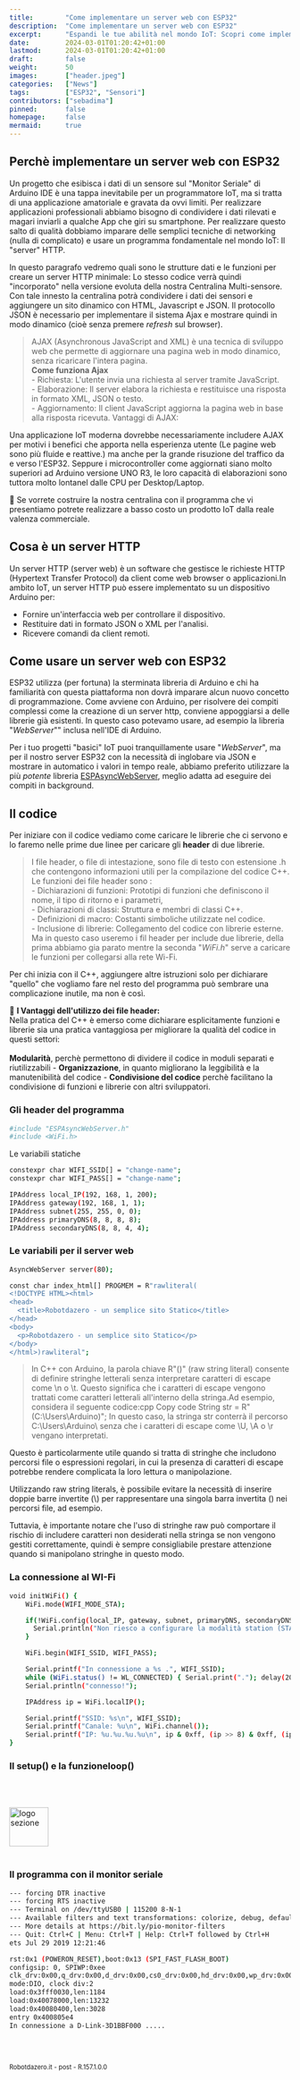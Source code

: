 ```yaml
---
title:        "Come implementare un server web con ESP32"
description:  "Come implementare un server web con ESP32"
excerpt:      "Espandi le tue abilità nel mondo IoT: Scopri come implementare un Server Web con ESP32 - La prima parte della guida completa per creare e gestire un Server Web Utilizzando la potente piattaforma ESP32!..."
date:         2024-03-01T01:20:42+01:00
lastmod:      2024-03-01T01:20:42+01:00
draft:        false
weight:       50
images:       ["header.jpeg"]
categories:   ["News"]
tags:         ["ESP32", "Sensori"]
contributors: ["sebadima"]
pinned:       false
homepage:     false
mermaid:      true
---
```




<!-- 
<img width="300" class="x figure-img img-fluid lazyload blur-up"  src="/images/154.png" alt="schema connessioni">
<strong>1</strong>. <span style="background-color:#eeeeee"> Controllo delle versioni</span>:
img width="70" class="x figure-img img-fluid lazyload blur-up"  src="/hog/inter.svg" alt="logo sezione"><br><br>

```bash
```     
<div class="alert alert-doks d-flexflex-shrink-1" role="alert">🔑.</div>

-->



## Perchè implementare un server web con ESP32

Un progetto che esibisca i dati di un sensore sul "Monitor Seriale" di Arduino IDE è una tappa inevitabile per un programmatore IoT, ma si tratta di una applicazione amatoriale e gravata da ovvi limiti. Per realizzare applicazioni professionali abbiamo bisogno di condividere i dati rilevati e magari inviarli a qualche App che giri su smartphone. Per realizzare questo salto di qualità dobbiamo imparare delle semplici tecniche di networking (nulla di complicato) e usare un programma fondamentale nel mondo IoT: Il "server" HTTP.

In questo paragrafo vedremo quali sono le strutture dati e le funzioni per creare un server HTTP minimale: Lo stesso codice verrà quindi "incorporato" nella versione evoluta della nostra Centralina Multi-sensore. Con tale innesto la centralina potrà condividere i dati dei sensori e aggiungere un sito dinamico con HTML, Javascript e JSON. Il protocollo JSON è necessario per implementare il sistema Ajax e mostrare quindi in modo dinamico (cioè senza premere *refresh* sul browser).

> AJAX (Asynchronous JavaScript and XML) è una tecnica di sviluppo web che permette di aggiornare una pagina web in modo dinamico, senza ricaricare l'intera pagina.<br><strong>Come funziona Ajax</strong><br>- Richiesta: L'utente invia una richiesta al server tramite JavaScript. <br>- Elaborazione: Il server elabora la richiesta e restituisce una risposta in formato XML, JSON o testo.
<br>- Aggiornamento: Il client JavaScript aggiorna la pagina web in base alla risposta ricevuta.
Vantaggi di AJAX:

Una applicazione IoT moderna dovrebbe necessariamente includere AJAX per motivi i benefici che apporta nella esperienza utente (Le pagine web sono più fluide e reattive.) ma anche per la grande risuzione del traffico da e verso l'ESP32. Seppure i microcontroller come aggiornati siano molto superiori ad Arduino versione UNO R3, le loro capacità di elaborazioni sono tuttora molto lontanel dalle CPU per Desktop/Laptop.



<div class="alert alert-doks d-flexflex-shrink-1" role="alert">🔑
Se vorrete costruire la nostra centralina con il programma che vi presentiamo potrete realizzare a basso costo un prodotto IoT dalla reale valenza commerciale.</div>

## Cosa è un server HTTP

Un server HTTP (server web) è un software che gestisce le richieste HTTP (Hypertext Transfer Protocol) da client come web browser o applicazioni.In ambito IoT, un server HTTP può essere implementato su un dispositivo Arduino per:

- Fornire un'interfaccia web per controllare il dispositivo.
- Restituire dati in formato JSON o XML per l'analisi.
- Ricevere comandi da client remoti.

## Come usare un server web con ESP32

ESP32 utilizza (per fortuna) la sterminata libreria di Arduino e chi ha familiarità con questa piattaforma non dovrà imparare alcun nuovo concetto di programmazione. Come avviene con Arduino, per risolvere dei compiti complessi come la creazione di un server http, conviene appoggiarsi a delle librerie già esistenti. In questo caso potevamo usare, ad esempio la libreria "*WebServer*"" inclusa nell'IDE di Arduino. 

Per i tuo progetti "basici" IoT puoi tranquillamente usare "*WebServer*", ma per il nostro server ESP32 con la necessità di inglobare via JSON e mostrare in automatico i valori in tempo reale, abbiamo preferito utilizzare la più *potente* libreria <a href="https://github.com/me-no-dev/ESPAsyncWebServer" target="_blank">ESPAsyncWebServer</a>, meglio adatta ad eseguire dei compiti in background.

## Il codice

Per iniziare con il codice vediamo come caricare le librerie che ci servono e lo faremo nelle prime due linee per caricare gli **header** di due librerie.

> I file header, o file di intestazione, sono file di testo con estensione .h che contengono informazioni utili per la compilazione del codice C++. <br>Le funzioni dei file header sono :<br>- Dichiarazioni di funzioni: Prototipi di funzioni che definiscono il nome, il tipo di ritorno e i parametri, 
<br>- Dichiarazioni di classi: Struttura e membri di classi C++.
<br>- Definizioni di macro: Costanti simboliche utilizzate nel codice.
<br>- Inclusione di librerie: Collegamento del codice con librerie esterne.
Ma in questo caso useremo i fil header per include due librerie, della prima abbiamo gia parato mentre la seconda "*WiFi.h*" serve a caricare le funzioni per collegarsi alla rete Wi-Fi.

Per chi inizia con il C++, aggiungere altre istruzioni solo per dichiarare "quello" che vogliamo fare nel resto del programma può sembrare una complicazione inutile, ma non è così.

<div class="alert alert-doks d-flexflex-shrink-1" role="alert">🔑
<strong>I Vantaggi dell'utilizzo dei file header:</strong><br>
Nella pratica del C++ è emerso come dichiarare esplicitamente funzioni e librerie sia una pratica vantaggiosa per migliorare la qualità del codice in questi settori:
<br><br><strong>Modularità</strong>, perchè permettono di dividere il codice in moduli separati e riutilizzabili - <strong>Organizzazione</strong>, in quanto migliorano la leggibilità e la manutenibilità del codice - <strong>Condivisione del codice</strong> perchè facilitano la condivisione di funzioni e librerie con altri sviluppatori.
</div>

### Gli header del programma

```bash
#include "ESPAsyncWebServer.h"
#include <WiFi.h>
```    

Le variabili statiche

```bash
constexpr char WIFI_SSID[] = "change-name";
constexpr char WIFI_PASS[] = "change-name";

IPAddress local_IP(192, 168, 1, 200);
IPAddress gateway(192, 168, 1, 1);
IPAddress subnet(255, 255, 0, 0);
IPAddress primaryDNS(8, 8, 8, 8);
IPAddress secondaryDNS(8, 8, 4, 4);
```

### Le variabili per il server web

```bash
AsyncWebServer server(80);

const char index_html[] PROGMEM = R"rawliteral(
<!DOCTYPE HTML><html>
<head>
  <title>Robotdazero - un semplice sito Statico</title>
</head>
<body>
  <p>Robotdazero - un semplice sito Statico</p>
</body>
</html>)rawliteral";
```


> In C++ con Arduino, la parola chiave R"()" (raw string literal) consente di definire stringhe letterali senza interpretare caratteri di escape come \n o \t. Questo significa che i caratteri di escape vengono trattati come caratteri letterali all'interno della stringa.Ad esempio, considera il seguente codice:cpp
Copy code
String str = R"(C:\Users\Arduino\)";
In questo caso, la stringa str conterrà il percorso C:\Users\Arduino\ senza che i caratteri di escape come \U, \A o \r vengano interpretati.

Questo è particolarmente utile quando si tratta di stringhe che includono percorsi file o espressioni regolari, in cui la presenza di caratteri di escape potrebbe rendere complicata la loro lettura o manipolazione.


 Utilizzando raw string literals, è possibile evitare la necessità di inserire doppie barre invertite (\\) per rappresentare una singola barra invertita (\) nei percorsi file, ad esempio.

Tuttavia, è importante notare che l'uso di stringhe raw può comportare il rischio di includere caratteri non desiderati nella stringa se non vengono gestiti correttamente, quindi è sempre consigliabile prestare attenzione quando si manipolano stringhe in questo modo.



### La connessione al WI-Fi

```bash
void initWiFi() {
    WiFi.mode(WIFI_MODE_STA);

    if(!WiFi.config(local_IP, gateway, subnet, primaryDNS, secondaryDNS)) {
      Serial.println("Non riesco a configurare la modalità station (STA)");
    }

    WiFi.begin(WIFI_SSID, WIFI_PASS);

    Serial.printf("In connessione a %s .", WIFI_SSID);
    while (WiFi.status() != WL_CONNECTED) { Serial.print("."); delay(200); }
    Serial.println("connesso!");

    IPAddress ip = WiFi.localIP();

    Serial.printf("SSID: %s\n", WIFI_SSID);
    Serial.printf("Canale: %u\n", WiFi.channel());
    Serial.printf("IP: %u.%u.%u.%u\n", ip & 0xff, (ip >> 8) & 0xff, (ip >> 16) & 0xff, ip >> 24);
}


```

### Il setup() e la funzioneloop()

```bash
```
<br><br><img width="70" class="x figure-img img-fluid lazyload blur-up"  src="/hog/inter.svg" alt="logo sezione"><br><br>

### Il programma con il monitor seriale

```bash
--- forcing DTR inactive
--- forcing RTS inactive
--- Terminal on /dev/ttyUSB0 | 115200 8-N-1
--- Available filters and text transformations: colorize, debug, default, direct, esp32_exception_decoder, hexlify, log2file, nocontrol, printable, send_on_enter, time
--- More details at https://bit.ly/pio-monitor-filters
--- Quit: Ctrl+C | Menu: Ctrl+T | Help: Ctrl+T followed by Ctrl+H
ets Jul 29 2019 12:21:46

rst:0x1 (POWERON_RESET),boot:0x13 (SPI_FAST_FLASH_BOOT)
configsip: 0, SPIWP:0xee
clk_drv:0x00,q_drv:0x00,d_drv:0x00,cs0_drv:0x00,hd_drv:0x00,wp_drv:0x00
mode:DIO, clock div:2
load:0x3fff0030,len:1184
load:0x40078000,len:13232
load:0x40080400,len:3028
entry 0x400805e4
In connessione a D-Link-3D1BBF000 .....
```     



<br>
<br>
<p style="font-size: 0.80em;">Robotdazero.it - post - R.157.1.0.0</p>
